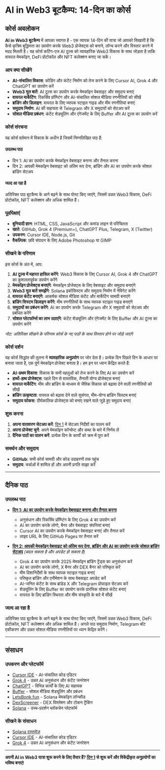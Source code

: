 # AI in Web3 बूटकैम्प: 14-दिन का कोर्स

## कोर्स अवलोकन

**AI in Web3 बूटकैम्प** में आपका स्वागत है - एक व्यापक 14-दिन की यात्रा जो आपको सिखाती है कि कैसे कृत्रिम बुद्धिमत्ता का उपयोग करके Web3 प्रोजेक्ट्स को बनाने, लॉन्च करने और विस्तार करने में मदद मिलती है। यह कोर्स कटिंग-एज AI टूल्स को व्यावहारिक Web3 विकास के साथ जोड़ता है ताकि वायरल मेमकॉइन, DeFi प्रोटोकॉल और NFT कलेक्शन बनाए जा सकें।

### आप क्या सीखेंगे

- **AI-संचालित विकास**: कोडिंग और कंटेंट निर्माण को तेज करने के लिए Cursor AI, Grok 4 और ChatGPT का उपयोग करें
- **Web3 मूल बातें**: AI टूल्स का उपयोग करके मेमकॉइन वेबसाइट और समुदाय बनाएं
- **वायरल मार्केटिंग**: रिकर्सिव प्रॉम्प्टिंग और AI-संचालित सोशल मीडिया रणनीतियों को सीखें
- **ब्रांडिंग और डिज़ाइन**: वायरल के लिए व्यापक स्टाइल गाइड और मीम रणनीतियां बनाएं
- **समुदाय निर्माण**: AI की सहायता से Telegram और X समुदायों को सेटअप करें
- **सोशल मीडिया प्रबंधन**: कंटेंट शेड्यूलिंग और एंगेजमेंट के लिए Buffer और AI टूल्स का उपयोग करें

### कोर्स संरचना

यह कोर्स वर्तमान में विकास के अधीन है जिसमें निम्नलिखित पाठ हैं:

#### **उपलब्ध पाठ**
- दिन 1: AI का उपयोग करके मेमकॉइन वेबसाइट बनाना और तैनात करना
- दिन 2: आपकी मेमकॉइन वेबसाइट को अंतिम रूप देना, ब्रांडिंग और AI का उपयोग करके सोशल ब्रांडिंग सेटअप

#### **जल्द आ रहा है**
अतिरिक्त पाठ बूटकैम्प के आगे बढ़ने के साथ पोस्ट किए जाएंगे, जिसमें उन्नत Web3 विकास, DeFi प्रोटोकॉल, NFT कलेक्शन और अधिक शामिल हैं।

### पूर्वापेक्षाएं

- **बुनियादी ज्ञान**: HTML, CSS, JavaScript और कमांड लाइन से परिचितता
- **खाते**: GitHub, Grok 4 (Premium+), ChatGPT Plus, Telegram, X (Twitter)
- **उपकरण**: Cursor IDE, Node.js, Git
- **वैकल्पिक**: छवि संपादन के लिए Adobe Photoshop या GIMP

### सीखने के परिणाम

इस कोर्स के अंत में, आप:

1. **AI टूल्स में महारत हासिल करेंगे**: Web3 विकास के लिए Cursor AI, Grok 4 और ChatGPT का कुशलतापूर्वक उपयोग करेंगे
2. **मेमकॉइन प्रोजेक्ट्स बनाएंगे**: मेमकॉइन प्रोजेक्ट्स के लिए वेबसाइट और समुदाय बनाएंगे
3. **Web3 मूल बातें समझेंगे**: Solana इकोसिस्टम और समुदाय निर्माण में नेविगेट करेंगे
4. **वायरल कंटेंट बनाएंगे**: आकर्षक सोशल मीडिया कंटेंट और मार्केटिंग सामग्री बनाएंगे
5. **ब्रांडिंग सिस्टम डिज़ाइन करेंगे**: मीम रणनीतियों के साथ व्यापक स्टाइल गाइड बनाएंगे
6. **समुदायों का प्रबंधन करेंगे**: AI का उपयोग करके Telegram और X समुदायों को सेटअप और प्रबंधित करेंगे
7. **सोशल प्लेटफॉर्म्स का लाभ उठाएंगे**: कंटेंट शेड्यूलिंग और एंगेजमेंट के लिए Buffer और AI टूल्स का उपयोग करेंगे

*नोट: अतिरिक्त सीखने के परिणाम कोर्स के नए पाठों के साथ विस्तार होने पर जोड़े जाएंगे*

### कोर्स दर्शन

यह कोर्स सिद्धांत की तुलना में **व्यावहारिक अनुप्रयोग** पर जोर देता है। प्रत्येक दिन पिछले दिन के आधार पर बनाया जाता है, एक पूर्ण मेमकॉइन प्रोजेक्ट बनाता है। हम इन पर ध्यान केंद्रित करते हैं:

- **AI-प्रथम विकास**: विकास के सभी पहलुओं को तेज करने के लिए AI का उपयोग करें
- **हाथों-हाथ प्रोजेक्ट्स**: पहले दिन से वास्तविक, तैनाती योग्य प्रोजेक्ट्स बनाएं
- **वायरल मार्केटिंग**: मीम और ब्रांडिंग के माध्यम से जैविक विकास को बढ़ावा देने वाली रणनीतियों को सीखें
- **ब्रांडिंग उत्कृष्टता**: वायरल को बढ़ावा देने वाले सुसंगत, मीम-योग्य ब्रांडिंग सिस्टम बनाएं
- **समुदाय फोकस**: दीर्घकालिक प्रोजेक्ट्स को बनाए रखने वाले जुड़े हुए समुदाय बनाएं

### शुरू करना

1. **अपना वातावरण सेटअप करें**: [दिन 1](day-01.md) में सेटअप निर्देशों का पालन करें
2. **अपना प्रोजेक्ट चुनें**: अपने मेमकॉइन कॉन्सेप्ट और कथा के बारे में निर्णय लें
3. **दैनिक पाठों का पालन करें**: प्रत्येक दिन के कार्यों को क्रम में पूरा करें

### समर्थन और समुदाय

- **GitHub**: सभी कोर्स सामग्री और कोड उदाहरणों तक पहुंच
- **समुदाय**: चर्चाओं में शामिल हों और अपनी प्रगति साझा करें

---

## दैनिक पाठ

### उपलब्ध पाठ

- **[दिन 1: AI का उपयोग करके मेमकॉइन वेबसाइट बनाना और तैनात करना](day-01.md)**
  - अनुसंधान और रिकर्सिव प्रॉम्प्टिंग के लिए Grok 4 का उपयोग करें
  - AI का उपयोग करके लोगो, बैनर और वेबसाइट संपत्तियां बनाएं
  - Cursor AI का उपयोग करके मेमकॉइन वेबसाइट बनाएं और तैनात करें
  - लाइव URL के लिए GitHub Pages पर तैनात करें

- **[दिन 2: आपकी मेमकॉइन वेबसाइट को अंतिम रूप देना, ब्रांडिंग और AI का उपयोग करके सोशल ब्रांडिंग सेटअप](day-02.md)** *(बदल सकता है और अपडेट हो सकता है)*
  - Grok 4 का उपयोग करके 2025 मेमकॉइन ब्रांडिंग ट्रेंड्स का अनुसंधान करें
  - AI का उपयोग करके लोगो, X बैनर और DEX बैनर को परिष्कृत करें
  - मीम दिशानिर्देशों के साथ व्यापक स्टाइल गाइड बनाएं
  - परिष्कृत ब्रांडिंग और एनीमेशन के साथ वेबसाइट अपडेट करें
  - AI-जनित कंटेंट के साथ ब्रांडेड X और Telegram प्रोफाइल सेटअप करें
  - शेड्यूलिंग के लिए Buffer का उपयोग करके प्रारंभिक सोशल कंटेंट बनाएं
  - वायरल के लिए ब्रांडिंग स्थिरता और मीम संस्कृति के बारे में सीखें

### जल्द आ रहा है
अतिरिक्त पाठ बूटकैम्प के आगे बढ़ने के साथ पोस्ट किए जाएंगे, जिसमें उन्नत Web3 विकास, DeFi प्रोटोकॉल, NFT कलेक्शन और अधिक शामिल हैं। अगले पाठ समुदाय निर्माण, Telegram बॉट एकीकरण और उन्नत सोशल मीडिया रणनीतियों पर ध्यान केंद्रित करेंगे।

---

## संसाधन

### उपकरण और प्लेटफॉर्म
- [Cursor IDE](https://cursor.com/) - AI-संचालित कोड एडिटर
- [Grok 4](https://grok.com/) - उन्नत AI अनुसंधान और कंटेंट जनरेशन
- [ChatGPT](https://chat.openai.com/) - विभिन्न कार्यों के लिए AI सहायक
- [Buffer](https://buffer.com/) - सोशल मीडिया शेड्यूलिंग और प्रबंधन
- [LetsBonk.fun](https://letsbonk.fun/) - Solana मेमकॉइन लॉन्चपैड
- [DexScreener](https://dexscreener.com/) - DEX विश्लेषण और टोकन ट्रैकिंग
- [Solana](https://solana.com/) - उच्च-प्रदर्शन ब्लॉकचेन प्लेटफॉर्म

### सीखने के संसाधन
- [Solana दस्तावेज़](https://docs.solana.com/)
- [Cursor IDE](https://cursor.com/) - AI-संचालित कोड एडिटर
- [Grok 4](https://grok.com/) - उन्नत AI अनुसंधान और कंटेंट जनरेशन

---

**अपनी AI in Web3 यात्रा शुरू करने के लिए तैयार हैं? [दिन 1](day-01.md) से शुरू करें और विकेंद्रीकृत अनुप्रयोगों का भविष्य बनाएं!** 